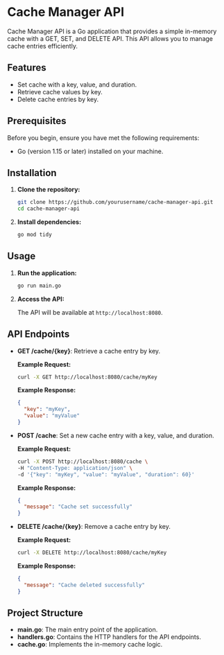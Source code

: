 # Cache Manager API

Cache Manager API is a Go application that provides a simple in-memory cache with a GET, SET, and DELETE API. This API allows you to manage cache entries efficiently.

## Features

- Set cache with a key, value, and duration.
- Retrieve cache values by key.
- Delete cache entries by key.

## Prerequisites

Before you begin, ensure you have met the following requirements:

- Go (version 1.15 or later) installed on your machine.

## Installation

1. **Clone the repository:**

    ```bash
    git clone https://github.com/yourusername/cache-manager-api.git
    cd cache-manager-api
    ```

2. **Install dependencies:**

    ```bash
    go mod tidy
    ```

## Usage

1. **Run the application:**

    ```bash
    go run main.go
    ```

2. **Access the API:**

    The API will be available at `http://localhost:8080`.

## API Endpoints

- **GET /cache/{key}**: Retrieve a cache entry by key.

    **Example Request:**
    ```bash
    curl -X GET http://localhost:8080/cache/myKey
    ```

    **Example Response:**
    ```json
    {
      "key": "myKey",
      "value": "myValue"
    }
    ```

- **POST /cache**: Set a new cache entry with a key, value, and duration.

    **Example Request:**
    ```bash
    curl -X POST http://localhost:8080/cache \
    -H "Content-Type: application/json" \
    -d '{"key": "myKey", "value": "myValue", "duration": 60}'
    ```

    **Example Response:**
    ```json
    {
      "message": "Cache set successfully"
    }
    ```

- **DELETE /cache/{key}**: Remove a cache entry by key.

    **Example Request:**
    ```bash
    curl -X DELETE http://localhost:8080/cache/myKey
    ```

    **Example Response:**
    ```json
    {
      "message": "Cache deleted successfully"
    }
    ```

## Project Structure

- **main.go**: The main entry point of the application.
- **handlers.go**: Contains the HTTP handlers for the API endpoints.
- **cache.go**: Implements the in-memory cache logic.

